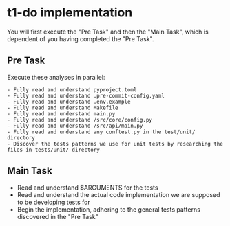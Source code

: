 # t1-do implementation

You will first execute the "Pre Task" and then the "Main Task", which is dependent of you having completed the "Pre Task".

## Pre Task

Execute these analyses in parallel:

```
- Fully read and understand pyproject.toml
- Fully read and understand .pre-commit-config.yaml
- Fully read and understand .env.example
- Fully read and understand Makefile
- Fully read and understand main.py
- Fully read and understand /src/core/config.py
- Fully read and understand /src/api/main.py
- Fully read and understand any conftest.py in the test/unit/ directory
- Discover the tests patterns we use for unit tests by researching the files in tests/unit/ directory
```

## Main Task

- Read and understand $ARGUMENTS for the tests
- Read and understand the actual code implementation we are supposed to be developing tests for
- Begin the implementation, adhering to the general tests patterns discovered in the "Pre Task"
